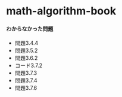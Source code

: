 # math-algorithm-book


#### わからなかった問題
- 問題3.4.4
- 問題3.5.2
- 問題3.6.2
- コード3.7.2
- 問題3.7.3
- 問題3.7.4
- 問題3.7.6
